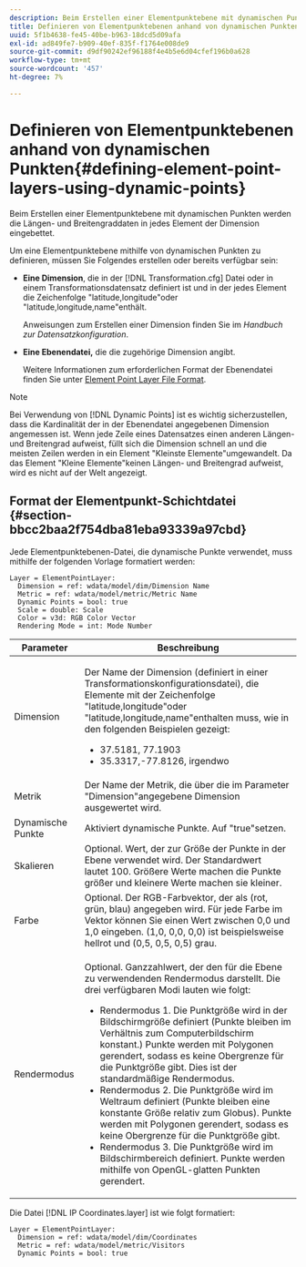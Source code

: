 ```yaml
---
description: Beim Erstellen einer Elementpunktebene mit dynamischen Punkten werden die Längen- und Breitengraddaten in jedes Element der Dimension eingebettet.
title: Definieren von Elementpunktebenen anhand von dynamischen Punkten
uuid: 5f1b4638-fe45-40be-b963-18dcd5d09afa
exl-id: ad849fe7-b909-40ef-835f-f1764e008de9
source-git-commit: d9df90242ef96188f4e4b5e6d04cfef196b0a628
workflow-type: tm+mt
source-wordcount: '457'
ht-degree: 7%

---
```


# Definieren von Elementpunktebenen anhand von dynamischen Punkten{#defining-element-point-layers-using-dynamic-points}

Beim Erstellen einer Elementpunktebene mit dynamischen Punkten werden die Längen- und Breitengraddaten in jedes Element der Dimension eingebettet.

Um eine Elementpunktebene mithilfe von dynamischen Punkten zu definieren, müssen Sie Folgendes erstellen oder bereits verfügbar sein:

* **Eine Dimension**, die in der  [!DNL Transformation.cfg] Datei oder in einem Transformationsdatensatz definiert ist und in der jedes Element die Zeichenfolge &quot;latitude,longitude&quot;oder &quot;latitude,longitude,name&quot;enthält.

   Anweisungen zum Erstellen einer Dimension finden Sie im *Handbuch zur Datensatzkonfiguration*.

* **Eine Ebenendatei,** die die zugehörige Dimension angibt.

   Weitere Informationen zum erforderlichen Format der Ebenendatei finden Sie unter [Element Point Layer File Format](../../../../../../home/c-geo-oview/c-wk-img-lyrs/c-elmt-pt-lyrs/c-elmt-pt-lyrs-ref-lkp-files/c-elmt-pt-lyr-file-frmt/c-elmt-pt-lyr-file-frmt.md#concept-678a95cb69644105a7af1b86ad5a5981).

>[!NOTE]
>
>Bei Verwendung von [!DNL Dynamic Points] ist es wichtig sicherzustellen, dass die Kardinalität der in der Ebenendatei angegebenen Dimension angemessen ist. Wenn jede Zeile eines Datensatzes einen anderen Längen- und Breitengrad aufweist, füllt sich die Dimension schnell an und die meisten Zeilen werden in ein Element &quot;Kleinste Elemente&quot;umgewandelt. Da das Element &quot;Kleine Elemente&quot;keinen Längen- und Breitengrad aufweist, wird es nicht auf der Welt angezeigt.

## Format der Elementpunkt-Schichtdatei {#section-bbcc2baa2f754dba81eba93339a97cbd}

Jede Elementpunktebenen-Datei, die dynamische Punkte verwendet, muss mithilfe der folgenden Vorlage formatiert werden:

```
Layer = ElementPointLayer:
  Dimension = ref: wdata/model/dim/Dimension Name
  Metric = ref: wdata/model/metric/Metric Name
  Dynamic Points = bool: true
  Scale = double: Scale
  Color = v3d: RGB Color Vector
  Rendering Mode = int: Mode Number
```

<table id="table_71AD13D7A9234782A4495DFBBD959F76"> 
 <thead> 
  <tr> 
   <th colname="col1" class="entry"> Parameter </th> 
   <th colname="col2" class="entry"> Beschreibung </th> 
  </tr> 
 </thead>
 <tbody> 
  <tr> 
   <td colname="col1"> Dimension </td> 
   <td colname="col2"> <p>Der Name der Dimension (definiert in einer Transformationskonfigurationsdatei), die Elemente mit der Zeichenfolge "latitude,longitude"oder "latitude,longitude,name"enthalten muss, wie in den folgenden Beispielen gezeigt: 
     <ul id="ul_49069B74AF5A4CE28E20BB3B98BB2D89"> 
      <li id="li_296010E3A513424A86AFA09E4DA2DFA4">37.5181, 77.1903 </li> 
      <li id="li_352D380B55044DD5AAB9B6FF8335AAC6">35.3317,-77.8126, irgendwo </li> 
     </ul> </p> </td> 
  </tr> 
  <tr> 
   <td colname="col1"> Metrik </td> 
   <td colname="col2"> Der Name der Metrik, die über die im Parameter "Dimension"angegebene Dimension ausgewertet wird. </td> 
  </tr> 
  <tr> 
   <td colname="col1"> Dynamische Punkte </td> 
   <td colname="col2"> Aktiviert dynamische Punkte. Auf "true"setzen. </td> 
  </tr> 
  <tr> 
   <td colname="col1"> Skalieren </td> 
   <td colname="col2"> Optional. Wert, der zur Größe der Punkte in der Ebene verwendet wird. Der Standardwert lautet 100. Größere Werte machen die Punkte größer und kleinere Werte machen sie kleiner. </td> 
  </tr> 
  <tr> 
   <td colname="col1"> Farbe </td> 
   <td colname="col2"> Optional. Der RGB-Farbvektor, der als (rot, grün, blau) angegeben wird. Für jede Farbe im Vektor können Sie einen Wert zwischen 0,0 und 1,0 eingeben. (1,0, 0,0, 0,0) ist beispielsweise hellrot und (0,5, 0,5, 0,5) grau. </td> 
  </tr> 
  <tr> 
   <td colname="col1"> Rendermodus </td> 
   <td colname="col2"> <p>Optional. Ganzzahlwert, der den für die Ebene zu verwendenden Rendermodus darstellt. Die drei verfügbaren Modi lauten wie folgt: 
     <ul id="ul_771F0E43E3CD45259918520F092BCCE4"> 
      <li id="li_2B4CF2EC50174143AAD589A08C7457F8">Rendermodus 1. Die Punktgröße wird in der Bildschirmgröße definiert (Punkte bleiben im Verhältnis zum Computerbildschirm konstant.) Punkte werden mit Polygonen gerendert, sodass es keine Obergrenze für die Punktgröße gibt. Dies ist der standardmäßige Rendermodus. </li> 
      <li id="li_5F0737A941474EF5898735ECD0563D8D">Rendermodus 2. Die Punktgröße wird im Weltraum definiert (Punkte bleiben eine konstante Größe relativ zum Globus). Punkte werden mit Polygonen gerendert, sodass es keine Obergrenze für die Punktgröße gibt. </li> 
      <li id="li_4B9EDE5FFA8348B9A50E5232CEB98F17">Rendermodus 3. Die Punktgröße wird im Bildschirmbereich definiert. Punkte werden mithilfe von OpenGL-glatten Punkten gerendert. </li> 
     </ul> </p> </td> 
  </tr> 
 </tbody> 
</table>

Die Datei [!DNL IP Coordinates.layer] ist wie folgt formatiert:

```
Layer = ElementPointLayer:
  Dimension = ref: wdata/model/dim/Coordinates
  Metric = ref: wdata/model/metric/Visitors
  Dynamic Points = bool: true
```
